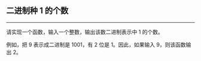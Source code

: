 ## 二进制种 1 的个数

---

请实现一个函数，输入一个整数，输出该数二进制表示中 1 的个数。

例如，把 9 表示成二进制是 1001，有 2 位是 1。因此，如果输入 9，则该函数输出 2。
